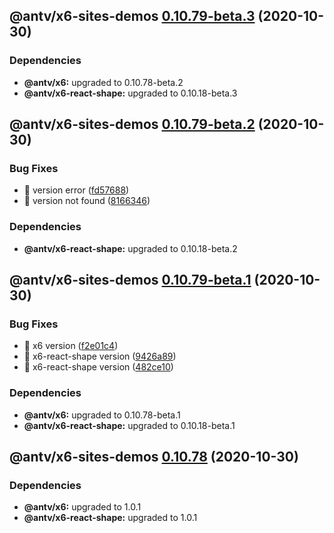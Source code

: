 ## @antv/x6-sites-demos [0.10.79-beta.3](https://github.com/antvis/x6/compare/@antv/x6-sites-demos@0.10.79-beta.2...@antv/x6-sites-demos@0.10.79-beta.3) (2020-10-30)





### Dependencies

* **@antv/x6:** upgraded to 0.10.78-beta.2
* **@antv/x6-react-shape:** upgraded to 0.10.18-beta.3

## @antv/x6-sites-demos [0.10.79-beta.2](https://github.com/antvis/x6/compare/@antv/x6-sites-demos@0.10.79-beta.1...@antv/x6-sites-demos@0.10.79-beta.2) (2020-10-30)


### Bug Fixes

* 🐛 version error ([fd57688](https://github.com/antvis/x6/commit/fd5768861fedda32d341c774f6e80da67646426f))
* 🐛 version not found ([8166346](https://github.com/antvis/x6/commit/8166346771f11ef5997a6e1ed376987408e57cde))





### Dependencies

* **@antv/x6-react-shape:** upgraded to 0.10.18-beta.2

## @antv/x6-sites-demos [0.10.79-beta.1](https://github.com/antvis/x6/compare/@antv/x6-sites-demos@0.10.78...@antv/x6-sites-demos@0.10.79-beta.1) (2020-10-30)


### Bug Fixes

* 🐛 x6 version ([f2e01c4](https://github.com/antvis/x6/commit/f2e01c44a1f1acd9390c9de0b5ade913cfd8b03b))
* 🐛 x6-react-shape version ([9426a89](https://github.com/antvis/x6/commit/9426a898003f041c22da55439f6b9715731f69f6))
* 🐛 x6-react-shape version ([482ce10](https://github.com/antvis/x6/commit/482ce10f1daeee1a154757c6009295d03363df56))





### Dependencies

* **@antv/x6:** upgraded to 0.10.78-beta.1
* **@antv/x6-react-shape:** upgraded to 0.10.18-beta.1

## @antv/x6-sites-demos [0.10.78](https://github.com/antvis/x6/compare/@antv/x6-sites-demos@0.10.77...@antv/x6-sites-demos@0.10.78) (2020-10-30)





### Dependencies

* **@antv/x6:** upgraded to 1.0.1
* **@antv/x6-react-shape:** upgraded to 1.0.1
